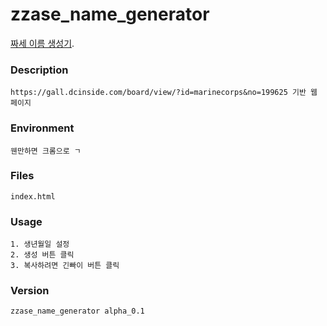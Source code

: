 # zzase_name_generator
[짜세 이름 생성기](https://jangscon.github.io/zzase_name_generator/index.html).
### Description
    https://gall.dcinside.com/board/view/?id=marinecorps&no=199625 기반 웹 페이지
### Environment
    웬만하면 크롬으로 ㄱ
### Files
    index.html 
### Usage
    1. 생년월일 설정
    2. 생성 버튼 클릭 
    3. 복사하려면 긴빠이 버튼 클릭
### Version
    zzase_name_generator alpha_0.1
